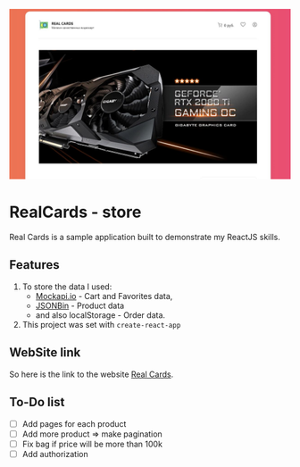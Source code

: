![](/public/assets/preview/preview.JPG)

# RealCards - store

Real Cards is a sample application built to demonstrate my ReactJS skills.

## Features

1. To store the data I used:
    - [Mockapi.io](https://mockapi.io/) - Cart and Favorites data,
    - [JSONBin](https://jsonbin.io) - Product data
    - and also localStorage - Order data.
2. This project was set with `create-react-app`

## WebSite link

So here is the link to the website [Real Cards](https://real-cards.vercel.app/).

## To-Do list

-   [ ] Add pages for each product
-   [ ] Add more product => make pagination
-   [ ] Fix bag if price will be more than 100k
-   [ ] Add authorization
